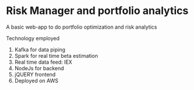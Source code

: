 # Risk Manager and portfolio analytics 


A basic web-app to do portfolio optimization and risk analytics 

Technology employed

1. Kafka for data piping
2. Spark for real time beta estimation
3. Real time data feed: IEX 
4. NodeJs for backend
5. jQUERY frontend
6. Deployed on AWS
